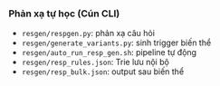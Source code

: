 ### Phản xạ tự học (Cún CLI)
- `resgen/respgen.py`: phản xạ câu hỏi
- `resgen/generate_variants.py`: sinh trigger biến thể
- `resgen/auto_run_resp_gen.sh`: pipeline tự động
- `resgen/resp_rules.json`: Trie lưu nội bộ
- `resgen/resp_bulk.json`: output sau biến thể
